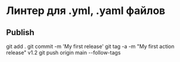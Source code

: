 # Линтер для .yml, .yaml файлов

## Publish

git add .
git commit -m 'My first release'
git tag -a -m "My first action release" v1.2
git push origin main --follow-tags